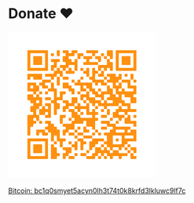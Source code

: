 # Donate ❤️

![ScreenShot](./images/donate-bitcoin.png)

<a href="bitcoin:bc1q0smyet5acyn0lh3t74t0k8krfd3lkluwc9lf7c?amount=0.01"> Bitcoin: bc1q0smyet5acyn0lh3t74t0k8krfd3lkluwc9lf7c </a>
